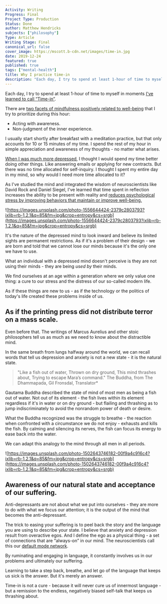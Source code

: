 ```yaml
---
Activity: Writing
Progress: Final
Project Type: Production
Status: Done
author: Matthew Hendricks
subjects: ["philosophy"]
Type: Article
Writing Stage: Final
canonical_url: false
cover_image: https://mscott.b-cdn.net/images/time-in.jpg
date: 2019-12-24
featured: true
published: true
tags: ["mental-health"]
title: Why I practice time-in
description: "Each day, I try to spend at least 1-hour of time to myself in moments I've learned to call Time-in."
---
```


Each day, I try to spend at least 1-hour of time to myself in moments [I've learned to call “Time-in”](https://davidrock.net/files/02_The_Healthy_Mind_Platter_US.pdf).

There are [two facets of mindfulness positively related to well-being](https://www.sciencedirect.com/science/article/abs/pii/S0191886915005127) that I try to prioritize during this hour:

- Acting with awareness.
- Non-judgment of the inner experience.

I usually start shortly after breakfast with a meditation practice, but that only accounts for 10 or 15 minutes of my time. I spend the rest of my hour in simple appreciation and awareness of my thoughts - no matter what arises.

[When I was much more depressed](https://www.thoughtaboutsolutions.com/the-bus-transfer-i-needed-to-take), I thought I would spend my time better doing other things. Like answering emails or applying for new contracts. But there was no time allocated for self-inquiry. I thought I spent my entire day in my mind, so why would I need more time allocated to it?

As I've studied the mind and integrated the wisdom of neuroscientists like David Rock and Daniel Siegel, I've learned that time spent in reflection increases the ability to be present with reality and [reduces psychological stress by improving behaviors that maintain or improve well-being.](https://www.ncbi.nlm.nih.gov/pmc/articles/PMC4481049/)

![https://images.unsplash.com/photo-1556644424-2379c2803793?ixlib=rb-1.2.1&q=85&fm=jpg&crop=entropy&cs=srgb](https://images.unsplash.com/photo-1556644424-2379c2803793?ixlib=rb-1.2.1&q=85&fm=jpg&crop=entropy&cs=srgb)

It's the nature of the depressed mind to look inward and believe its limited sights are permanent restrictions. As if it's a problem of their design - we are born and told that we cannot lose our minds because it's the only one we have to use.

What an individual with a depressed mind doesn't perceive is they are not using their minds - they are being _used by_ their minds.

We find ourselves at an age within a generation where we only value one thing: a cure to our stress and the distress of our so-called modern life.

As if these things are new to us - as if the technology or the politics of today's life created these problems inside of us.

## As if the printing press did not distribute terror on a mass scale.

Even before that. The writings of Marcus Aurelius and other stoic philosophers tell us as much as we need to know about the distractible mind.

In the same breath from lungs halfway around the world, we can recall words that tell us depression and anxiety is not a new state - it is the natural state.

> "Like a fish out of water, Thrown on dry ground, This mind thrashes about, Trying to escape Mara’s command." The Buddha, from The Dhammapada, Gil Fronsdal, Translator\*

Gautama Buddha described the state of mind of most men as being a fish out of water. Not out of its element - the fish lives within its element regardless if it's in water or on dry ground - but flailing and thrashing as to jump indiscriminately to avoid the nonrandom power of death or desire.

What the Buddha recognized was the struggle to breathe - the reaction when confronted with a circumstance we do not enjoy - exhausts and kills the fish. By calming and silencing its nerves, the fish can focus its energy to ease back into the water.

We can adapt this analogy to the mind through all men in all periods.

![https://images.unsplash.com/photo-1502643746182-00f9a4c916c4?ixlib=rb-1.2.1&q=85&fm=jpg&crop=entropy&cs=srgb](https://images.unsplash.com/photo-1502643746182-00f9a4c916c4?ixlib=rb-1.2.1&q=85&fm=jpg&crop=entropy&cs=srgb)

## Awareness of our natural state and acceptance of our suffering.

Anti-depressants are not about what we put into ourselves - they are more to do with what we focus our attention; it is the output of the mind that becomes the anti-depressant.

The trick to easing your suffering is to peel back the story and the language you are using to describe your state. I believe that anxiety and depression result from overactive egos. And I define the ego as a physical thing - a set of connections that are “always-on” in our mind. The neuroscientists call this our [default mode network](https://www.ncbi.nlm.nih.gov/pmc/articles/PMC2850580/).

By ruminating and engaging in language, it constantly involves us in our problems and ultimately our suffering.

Learning to take a step back, breathe, and let go of the language that keeps us sick is the answer. But it's merely an answer.

Time-in is not a cure - because it will never cure us of innermost language - but a remission to the endless, negatively biased self-talk that keeps us thrashing about.

